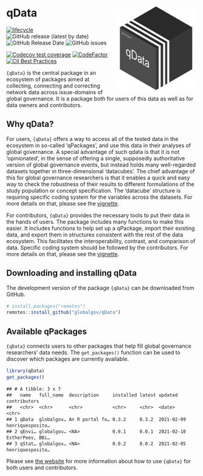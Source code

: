 
# qData <img src="man/figures/qdata_hexlogo.png" align="right" width="220"/>

<!-- badges: start -->

[![lifecycle](https://img.shields.io/badge/lifecycle-experimental-orange.svg)](https://www.tidyverse.org/lifecycle/#experimental)
![GitHub release (latest by
date)](https://img.shields.io/github/v/release/globalgov/qData) ![GitHub
Release
Date](https://img.shields.io/github/release-date/globalgov/qData)
![GitHub
issues](https://img.shields.io/github/issues-raw/globalgov/qData)
<!-- [![HitCount](http://hits.dwyl.com/globalgov/qData.svg)](http://hits.dwyl.com/globalgov/qData) -->
[![Codecov test
coverage](https://codecov.io/gh/globalgov/qData/branch/main/graph/badge.svg)](https://codecov.io/gh/globalgov/qData?branch=main)
[![CodeFactor](https://www.codefactor.io/repository/github/globalgov/qdata/badge)](https://www.codefactor.io/repository/github/globalgov/qdata)
[![CII Best
Practices](https://bestpractices.coreinfrastructure.org/projects/4562/badge)](https://bestpractices.coreinfrastructure.org/projects/4562)
<!-- ![GitHub All Releases](https://img.shields.io/github/downloads/jhollway/roctopus/total) -->
<!-- badges: end -->

`{qData}` is the central package in an ecosystem of packages aimed at
collecting, connecting and correcting network data across issue-domains
of global governance. It is a package both for users of this data as
well as for data owners and contributors.

## Why qData?

For users, `{qData}` offers a way to access all of the tested data in
the ecosystem in so-called ‘qPackages’, and use this data in their
analyses of global governance. A special advantage of such qdata is that
it is not ‘opinionated’, in the sense of offering a single, supposedly
authoritative version of global governance events, but instead holds
many well-regarded datasets together in three-dimensional ‘datacubes’.
The chief advantage of this for global governance researchers is that it
enables a quick and easy way to check the robustness of their results to
different formulations of the study population or concept specification.
The ‘datacube’ structure is requiring specific coding system for the
variables across the datasets. For more details on that, please see the
[vignette](https://globalgov.github.io/qData/articles/user.html).

For contributors, `{qData}` provides the necessary tools to put their
data in the hands of users. The package includes many functions to make
this easier. It includes functions to help set up a qPackage, import
their existing data, and export them in structures consistent with the
rest of the data ecosystem. This facilitates the interoperability,
contrast, and comparison of data. Specific coding system should be
followed by the contributors. For more details on that, please see the
[vignette](https://globalgov.github.io/qData/articles/developer.html).

## Downloading and installing qData

The development version of the package `{qData}` can be downloaded from
GitHub.

``` r
# install.packages("remotes")
remotes::install_github("globalgov/qData")
```

## Available qPackages

`{qData}` connects users to other packages that help fill global
governance researchers’ data needs. The `get_packages()` function can be
used to discover which packages are currently available.

``` r
library(qData)
get_packages()
```

    ## # A tibble: 3 x 7
    ##   name   full_name  description     installed latest updated    contributors    
    ##   <chr>  <chr>      <chr>           <chr>     <chr>  <date>     <chr>           
    ## 1 qData  globalgov… An R portal fo… 0.3.2     0.3.2  2021-02-09 henriquesposito…
    ## 2 qEnvi… globalgov… <NA>            0.0.1     0.0.1  2021-02-10 EstherPeev, BBi…
    ## 3 qStat… globalgov… <NA>            0.0.2     0.0.2  2021-02-05 henriquesposito…

Please see [the website](https://globalgov.github.io/qData/) for more
information about how to use `{qData}` for both users and contributors.
